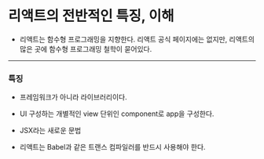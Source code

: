 # 리액트의 전반적인 특징, 이해

- 리액트는 함수형 프로그래밍을 지향한다. 리액트 공식 페이지에는 없지만, 리액트의 많은 곳에 함수형 프로그래밍 철학이 묻어있다.



---

### 특징

- 프레임워크가 아니라 라이브러리이다.
- UI 구성하는 개별적인 view 단위인 component로 app을 구성한다.
- JSX라는 새로운 문법

- 리액트는 Babel과 같은 트랜스 컴파일러를 반드시 사용해야 한다.

